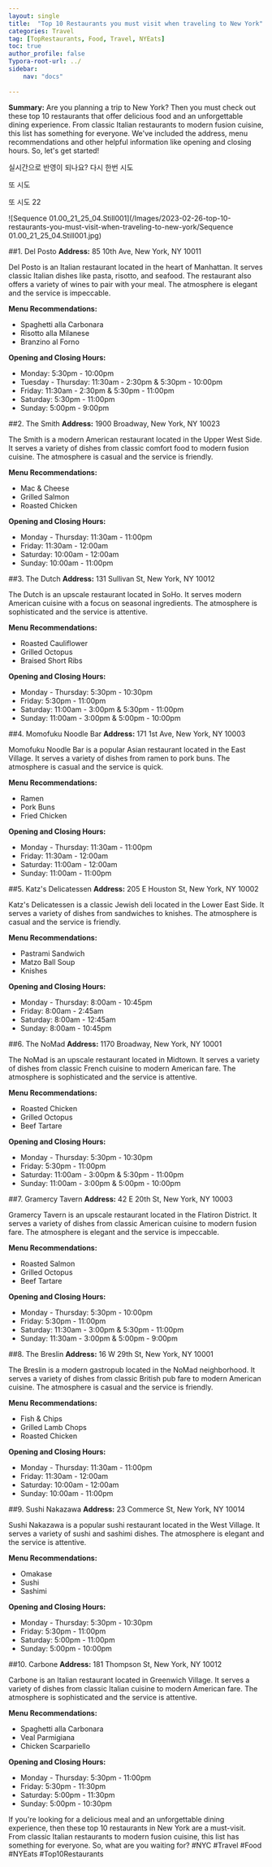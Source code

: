 ```yaml
---
layout: single
title:  "Top 10 Restaurants you must visit when traveling to New York"
categories: Travel
tag: [TopRestaurants, Food, Travel, NYEats]
toc: true
author_profile: false
Typora-root-url: ../
sidebar:
    nav: "docs"
    
---
```

**Summary:** Are you planning a trip to New York? Then you must check out these top 10 restaurants that offer delicious food and an unforgettable dining experience. From classic Italian restaurants to modern fusion cuisine, this list has something for everyone. We've included the address, menu recommendations and other helpful information like opening and closing hours. So, let's get started!

실시간으로 반영이 되나요?
다시 한번 시도

또 시도



또 시도 22





![Sequence 01.00_21_25_04.Still001](/Images/2023-02-26-top-10-restaurants-you-must-visit-when-traveling-to-new-york/Sequence 01.00_21_25_04.Still001.jpg)



##1. Del Posto
**Address:** 85 10th Ave, New York, NY 10011

Del Posto is an Italian restaurant located in the heart of Manhattan. It serves classic Italian dishes like pasta, risotto, and seafood. The restaurant also offers a variety of wines to pair with your meal. The atmosphere is elegant and the service is impeccable.

**Menu Recommendations:** 
- Spaghetti alla Carbonara 
- Risotto alla Milanese 
- Branzino al Forno 

**Opening and Closing Hours:** 
- Monday: 5:30pm - 10:00pm 
- Tuesday - Thursday: 11:30am - 2:30pm & 5:30pm - 10:00pm 
- Friday: 11:30am - 2:30pm & 5:30pm - 11:00pm 
- Saturday: 5:30pm - 11:00pm 
- Sunday: 5:00pm - 9:00pm 

##2. The Smith
**Address:** 1900 Broadway, New York, NY 10023

The Smith is a modern American restaurant located in the Upper West Side. It serves a variety of dishes from classic comfort food to modern fusion cuisine. The atmosphere is casual and the service is friendly.

**Menu Recommendations:** 
- Mac & Cheese 
- Grilled Salmon 
- Roasted Chicken 

**Opening and Closing Hours:** 
- Monday - Thursday: 11:30am - 11:00pm 
- Friday: 11:30am - 12:00am 
- Saturday: 10:00am - 12:00am 
- Sunday: 10:00am - 11:00pm 

##3. The Dutch
**Address:** 131 Sullivan St, New York, NY 10012

The Dutch is an upscale restaurant located in SoHo. It serves modern American cuisine with a focus on seasonal ingredients. The atmosphere is sophisticated and the service is attentive.

**Menu Recommendations:** 
- Roasted Cauliflower 
- Grilled Octopus 
- Braised Short Ribs 

**Opening and Closing Hours:** 
- Monday - Thursday: 5:30pm - 10:30pm 
- Friday: 5:30pm - 11:00pm 
- Saturday: 11:00am - 3:00pm & 5:30pm - 11:00pm 
- Sunday: 11:00am - 3:00pm & 5:00pm - 10:00pm 

##4. Momofuku Noodle Bar
**Address:** 171 1st Ave, New York, NY 10003

Momofuku Noodle Bar is a popular Asian restaurant located in the East Village. It serves a variety of dishes from ramen to pork buns. The atmosphere is casual and the service is quick.

**Menu Recommendations:** 
- Ramen 
- Pork Buns 
- Fried Chicken 

**Opening and Closing Hours:** 
- Monday - Thursday: 11:30am - 11:00pm 
- Friday: 11:30am - 12:00am 
- Saturday: 11:00am - 12:00am 
- Sunday: 11:00am - 11:00pm 

##5. Katz's Delicatessen
**Address:** 205 E Houston St, New York, NY 10002

Katz's Delicatessen is a classic Jewish deli located in the Lower East Side. It serves a variety of dishes from sandwiches to knishes. The atmosphere is casual and the service is friendly.

**Menu Recommendations:** 
- Pastrami Sandwich 
- Matzo Ball Soup 
- Knishes 

**Opening and Closing Hours:** 
- Monday - Thursday: 8:00am - 10:45pm 
- Friday: 8:00am - 2:45am 
- Saturday: 8:00am - 12:45am 
- Sunday: 8:00am - 10:45pm 

##6. The NoMad
**Address:** 1170 Broadway, New York, NY 10001

The NoMad is an upscale restaurant located in Midtown. It serves a variety of dishes from classic French cuisine to modern American fare. The atmosphere is sophisticated and the service is attentive.

**Menu Recommendations:** 
- Roasted Chicken 
- Grilled Octopus 
- Beef Tartare 

**Opening and Closing Hours:** 
- Monday - Thursday: 5:30pm - 10:30pm 
- Friday: 5:30pm - 11:00pm 
- Saturday: 11:00am - 3:00pm & 5:30pm - 11:00pm 
- Sunday: 11:00am - 3:00pm & 5:00pm - 10:00pm 

##7. Gramercy Tavern
**Address:** 42 E 20th St, New York, NY 10003

Gramercy Tavern is an upscale restaurant located in the Flatiron District. It serves a variety of dishes from classic American cuisine to modern fusion fare. The atmosphere is elegant and the service is impeccable.

**Menu Recommendations:** 
- Roasted Salmon 
- Grilled Octopus 
- Beef Tartare 

**Opening and Closing Hours:** 
- Monday - Thursday: 5:30pm - 10:00pm 
- Friday: 5:30pm - 11:00pm 
- Saturday: 11:30am - 3:00pm & 5:30pm - 11:00pm 
- Sunday: 11:30am - 3:00pm & 5:00pm - 9:00pm 

##8. The Breslin
**Address:** 16 W 29th St, New York, NY 10001

The Breslin is a modern gastropub located in the NoMad neighborhood. It serves a variety of dishes from classic British pub fare to modern American cuisine. The atmosphere is casual and the service is friendly.

**Menu Recommendations:** 
- Fish & Chips 
- Grilled Lamb Chops 
- Roasted Chicken 

**Opening and Closing Hours:** 
- Monday - Thursday: 11:30am - 11:00pm 
- Friday: 11:30am - 12:00am 
- Saturday: 10:00am - 12:00am 
- Sunday: 10:00am - 11:00pm 

##9. Sushi Nakazawa
**Address:** 23 Commerce St, New York, NY 10014

Sushi Nakazawa is a popular sushi restaurant located in the West Village. It serves a variety of sushi and sashimi dishes. The atmosphere is elegant and the service is attentive.

**Menu Recommendations:** 
- Omakase 
- Sushi 
- Sashimi 

**Opening and Closing Hours:** 
- Monday - Thursday: 5:30pm - 10:30pm 
- Friday: 5:30pm - 11:00pm 
- Saturday: 5:00pm - 11:00pm 
- Sunday: 5:00pm - 10:00pm 

##10. Carbone
**Address:** 181 Thompson St, New York, NY 10012

Carbone is an Italian restaurant located in Greenwich Village. It serves a variety of dishes from classic Italian cuisine to modern American fare. The atmosphere is sophisticated and the service is attentive.

**Menu Recommendations:** 
- Spaghetti alla Carbonara 
- Veal Parmigiana 
- Chicken Scarpariello 

**Opening and Closing Hours:** 
- Monday - Thursday: 5:30pm - 11:00pm 
- Friday: 5:30pm - 11:30pm 
- Saturday: 5:00pm - 11:30pm 
- Sunday: 5:00pm - 10:30pm 

If you're looking for a delicious meal and an unforgettable dining experience, then these top 10 restaurants in New York are a must-visit. From classic Italian restaurants to modern fusion cuisine, this list has something for everyone. So, what are you waiting for? #NYC #Travel #Food #NYEats #Top10Restaurants